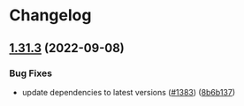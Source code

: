 # Changelog

## [1.31.3](https://github.com/GoogleCloudPlatform/cloud-sql-proxy/compare/v1.31.2...v1.31.3) (2022-09-08)


### Bug Fixes

* update dependencies to latest versions ([#1383](https://github.com/GoogleCloudPlatform/cloud-sql-proxy/issues/1383)) ([8b6b137](https://github.com/GoogleCloudPlatform/cloud-sql-proxy/commit/8b6b13732a6ff0b6fb1b595b41e926da7d27353d))
